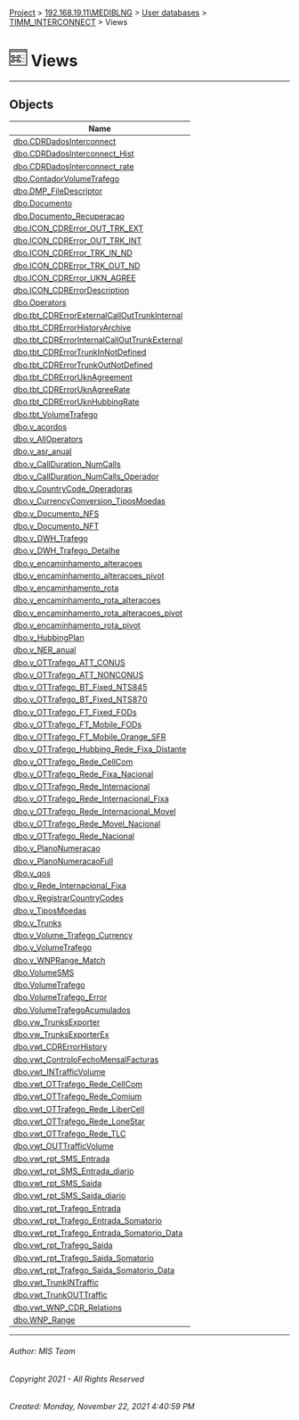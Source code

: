 #### 

[Project](../../../../index.md) > [192.168.19.11\\MEDIBLNG](../../../index.md) > [User databases](../../index.md) > [TIMM_INTERCONNECT](../index.md) > Views

# ![Views](../../../../Images/View32.png) Views

---

## <a name="#objects"></a>Objects

| Name |
|---|
| [dbo.CDRDadosInterconnect](CDRDadosInterconnect.md) |
| [dbo.CDRDadosInterconnect_Hist](CDRDadosInterconnect_Hist.md) |
| [dbo.CDRDadosInterconnect_rate](CDRDadosInterconnect_rate.md) |
| [dbo.ContadorVolumeTrafego](ContadorVolumeTrafego.md) |
| [dbo.DMP_FileDescriptor](DMP_FileDescriptor.md) |
| [dbo.Documento](Documento.md) |
| [dbo.Documento_Recuperacao](Documento_Recuperacao.md) |
| [dbo.ICON_CDRError_OUT_TRK_EXT](ICON_CDRError_OUT_TRK_EXT.md) |
| [dbo.ICON_CDRError_OUT_TRK_INT](ICON_CDRError_OUT_TRK_INT.md) |
| [dbo.ICON_CDRError_TRK_IN_ND](ICON_CDRError_TRK_IN_ND.md) |
| [dbo.ICON_CDRError_TRK_OUT_ND](ICON_CDRError_TRK_OUT_ND.md) |
| [dbo.ICON_CDRError_UKN_AGREE](ICON_CDRError_UKN_AGREE.md) |
| [dbo.ICON_CDRErrorDescription](ICON_CDRErrorDescription.md) |
| [dbo.Operators](Operators.md) |
| [dbo.tbt_CDRErrorExternalCallOutTrunkInternal](tbt_CDRErrorExternalCallOutTrunkInternal.md) |
| [dbo.tbt_CDRErrorHistoryArchive](tbt_CDRErrorHistoryArchive.md) |
| [dbo.tbt_CDRErrorInternalCallOutTrunkExternal](tbt_CDRErrorInternalCallOutTrunkExternal.md) |
| [dbo.tbt_CDRErrorTrunkInNotDefined](tbt_CDRErrorTrunkInNotDefined.md) |
| [dbo.tbt_CDRErrorTrunkOutNotDefined](tbt_CDRErrorTrunkOutNotDefined.md) |
| [dbo.tbt_CDRErrorUknAgreement](tbt_CDRErrorUknAgreement.md) |
| [dbo.tbt_CDRErrorUknAgreeRate](tbt_CDRErrorUknAgreeRate.md) |
| [dbo.tbt_CDRErrorUknHubbingRate](tbt_CDRErrorUknHubbingRate.md) |
| [dbo.tbt_VolumeTrafego](tbt_VolumeTrafego.md) |
| [dbo.v_acordos](v_acordos.md) |
| [dbo.v_AllOperators](v_AllOperators.md) |
| [dbo.v_asr_anual](v_asr_anual.md) |
| [dbo.v_CallDuration_NumCalls](v_CallDuration_NumCalls.md) |
| [dbo.v_CallDuration_NumCalls_Operador](v_CallDuration_NumCalls_Operador.md) |
| [dbo.v_CountryCode_Operadoras](v_CountryCode_Operadoras.md) |
| [dbo.v_CurrencyConversion_TiposMoedas](v_CurrencyConversion_TiposMoedas.md) |
| [dbo.v_Documento_NFS](v_Documento_NFS.md) |
| [dbo.v_Documento_NFT](v_Documento_NFT.md) |
| [dbo.v_DWH_Trafego](v_DWH_Trafego.md) |
| [dbo.v_DWH_Trafego_Detalhe](v_DWH_Trafego_Detalhe.md) |
| [dbo.v_encaminhamento_alteracoes](v_encaminhamento_alteracoes.md) |
| [dbo.v_encaminhamento_alteracoes_pivot](v_encaminhamento_alteracoes_pivot.md) |
| [dbo.v_encaminhamento_rota](v_encaminhamento_rota.md) |
| [dbo.v_encaminhamento_rota_alteracoes](v_encaminhamento_rota_alteracoes.md) |
| [dbo.v_encaminhamento_rota_alteracoes_pivot](v_encaminhamento_rota_alteracoes_pivot.md) |
| [dbo.v_encaminhamento_rota_pivot](v_encaminhamento_rota_pivot.md) |
| [dbo.v_HubbingPlan](v_HubbingPlan.md) |
| [dbo.v_NER_anual](v_NER_anual.md) |
| [dbo.v_OTTrafego_ATT_CONUS](v_OTTrafego_ATT_CONUS.md) |
| [dbo.v_OTTrafego_ATT_NONCONUS](v_OTTrafego_ATT_NONCONUS.md) |
| [dbo.v_OTTrafego_BT_Fixed_NTS845](v_OTTrafego_BT_Fixed_NTS845.md) |
| [dbo.v_OTTrafego_BT_Fixed_NTS870](v_OTTrafego_BT_Fixed_NTS870.md) |
| [dbo.v_OTTrafego_FT_Fixed_FODs](v_OTTrafego_FT_Fixed_FODs.md) |
| [dbo.v_OTTrafego_FT_Mobile_FODs](v_OTTrafego_FT_Mobile_FODs.md) |
| [dbo.v_OTTrafego_FT_Mobile_Orange_SFR](v_OTTrafego_FT_Mobile_Orange_SFR.md) |
| [dbo.v_OTTrafego_Hubbing_Rede_Fixa_Distante](v_OTTrafego_Hubbing_Rede_Fixa_Distante.md) |
| [dbo.v_OTTrafego_Rede_CellCom](v_OTTrafego_Rede_CellCom.md) |
| [dbo.v_OTTrafego_Rede_Fixa_Nacional](v_OTTrafego_Rede_Fixa_Nacional.md) |
| [dbo.v_OTTrafego_Rede_Internacional](v_OTTrafego_Rede_Internacional.md) |
| [dbo.v_OTTrafego_Rede_Internacional_Fixa](v_OTTrafego_Rede_Internacional_Fixa.md) |
| [dbo.v_OTTrafego_Rede_Internacional_Movel](v_OTTrafego_Rede_Internacional_Movel.md) |
| [dbo.v_OTTrafego_Rede_Movel_Nacional](v_OTTrafego_Rede_Movel_Nacional.md) |
| [dbo.v_OTTrafego_Rede_Nacional](v_OTTrafego_Rede_Nacional.md) |
| [dbo.v_PlanoNumeracao](v_PlanoNumeracao.md) |
| [dbo.v_PlanoNumeracaoFull](v_PlanoNumeracaoFull.md) |
| [dbo.v_qos](v_qos.md) |
| [dbo.v_Rede_Internacional_Fixa](v_Rede_Internacional_Fixa.md) |
| [dbo.v_RegistrarCountryCodes](v_RegistrarCountryCodes.md) |
| [dbo.v_TiposMoedas](v_TiposMoedas.md) |
| [dbo.v_Trunks](v_Trunks.md) |
| [dbo.v_Volume_Trafego_Currency](v_Volume_Trafego_Currency.md) |
| [dbo.v_VolumeTrafego](v_VolumeTrafego.md) |
| [dbo.v_WNPRange_Match](v_WNPRange_Match.md) |
| [dbo.VolumeSMS](VolumeSMS.md) |
| [dbo.VolumeTrafego](VolumeTrafego.md) |
| [dbo.VolumeTrafego_Error](VolumeTrafego_Error.md) |
| [dbo.VolumeTrafegoAcumulados](VolumeTrafegoAcumulados.md) |
| [dbo.vw_TrunksExporter](vw_TrunksExporter.md) |
| [dbo.vw_TrunksExporterEx](vw_TrunksExporterEx.md) |
| [dbo.vwt_CDRErrorHistory](vwt_CDRErrorHistory.md) |
| [dbo.vwt_ControloFechoMensalFacturas](vwt_ControloFechoMensalFacturas.md) |
| [dbo.vwt_INTrafficVolume](vwt_INTrafficVolume.md) |
| [dbo.vwt_OTTrafego_Rede_CellCom](vwt_OTTrafego_Rede_CellCom.md) |
| [dbo.vwt_OTTrafego_Rede_Comium](vwt_OTTrafego_Rede_Comium.md) |
| [dbo.vwt_OTTrafego_Rede_LiberCell](vwt_OTTrafego_Rede_LiberCell.md) |
| [dbo.vwt_OTTrafego_Rede_LoneStar](vwt_OTTrafego_Rede_LoneStar.md) |
| [dbo.vwt_OTTrafego_Rede_TLC](vwt_OTTrafego_Rede_TLC.md) |
| [dbo.vwt_OUTTrafficVolume](vwt_OUTTrafficVolume.md) |
| [dbo.vwt_rpt_SMS_Entrada](vwt_rpt_SMS_Entrada.md) |
| [dbo.vwt_rpt_SMS_Entrada_diario](vwt_rpt_SMS_Entrada_diario.md) |
| [dbo.vwt_rpt_SMS_Saida](vwt_rpt_SMS_Saida.md) |
| [dbo.vwt_rpt_SMS_Saida_diario](vwt_rpt_SMS_Saida_diario.md) |
| [dbo.vwt_rpt_Trafego_Entrada](vwt_rpt_Trafego_Entrada.md) |
| [dbo.vwt_rpt_Trafego_Entrada_Somatorio](vwt_rpt_Trafego_Entrada_Somatorio.md) |
| [dbo.vwt_rpt_Trafego_Entrada_Somatorio_Data](vwt_rpt_Trafego_Entrada_Somatorio_Data.md) |
| [dbo.vwt_rpt_Trafego_Saida](vwt_rpt_Trafego_Saida.md) |
| [dbo.vwt_rpt_Trafego_Saida_Somatorio](vwt_rpt_Trafego_Saida_Somatorio.md) |
| [dbo.vwt_rpt_Trafego_Saida_Somatorio_Data](vwt_rpt_Trafego_Saida_Somatorio_Data.md) |
| [dbo.vwt_TrunkINTraffic](vwt_TrunkINTraffic.md) |
| [dbo.vwt_TrunkOUTTraffic](vwt_TrunkOUTTraffic.md) |
| [dbo.vwt_WNP_CDR_Relations](vwt_WNP_CDR_Relations.md) |
| [dbo.WNP_Range](WNP_Range.md) |


---

###### Author:  MIS Team

###### Copyright 2021 - All Rights Reserved

###### Created: Monday, November 22, 2021 4:40:59 PM

